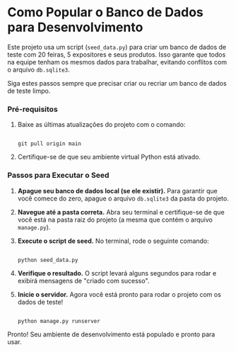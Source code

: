 # Como Popular o Banco de Dados para Desenvolvimento

Este projeto usa um script (`seed_data.py`) para criar um banco de dados de teste com 20 feiras, 5 expositores e seus produtos. Isso garante que todos na equipe tenham os mesmos dados para trabalhar, evitando conflitos com o arquivo `db.sqlite3`.

Siga estes passos sempre que precisar criar ou recriar um banco de dados de teste limpo.

### Pré-requisitos

1.  Baixe as últimas atualizações do projeto com o comando:
    ```dentro do terminal:

    git pull origin main

    ```
2.  Certifique-se de que seu ambiente virtual Python está ativado.

### Passos para Executar o Seed

1.  **Apague seu banco de dados local (se ele existir).**
    Para garantir que você comece do zero, apague o arquivo `db.sqlite3` da pasta do projeto.

2.  **Navegue até a pasta correta.**
    Abra seu terminal e certifique-se de que você está na pasta raiz do projeto (a mesma que contém o arquivo `manage.py`).

3.  **Execute o script de seed.**
    No terminal, rode o seguinte comando:
    ```dentro do terminal:

    python seed_data.py
    ```

4.  **Verifique o resultado.**
    O script levará alguns segundos para rodar e exibirá mensagens de "criado com sucesso".

5.  **Inicie o servidor.**
    Agora você está pronto para rodar o projeto com os dados de teste!
    ```dentro do terminal:

    python manage.py runserver
    ```

Pronto! Seu ambiente de desenvolvimento está populado e pronto para usar.